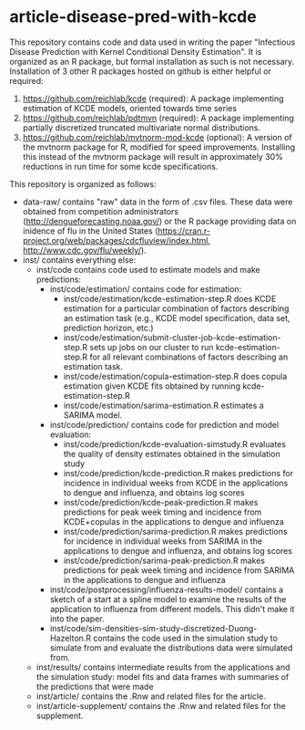 # article-disease-pred-with-kcde

This repository contains code and data used in writing the paper "Infectious Disease Prediction with Kernel Conditional Density Estimation". It is organized as an R package, but formal installation as such is not necessary. Installation of 3 other R packages hosted on github is either helpful or required:
 1) https://github.com/reichlab/kcde (required): A package implementing estimation of KCDE models, oriented towards time series
 2) https://github.com/reichlab/pdtmvn (required): A package implementing partially discretized truncated multivariate normal distributions.
 3) https://github.com/reichlab/mvtnorm-mod-kcde (optional): A version of the mvtnorm package for R, modified for speed improvements. Installing this instead of the mvtnorm package will result in approximately 30% reductions in run time for some kcde specifications.

This repository is organized as follows:
* data-raw/ contains "raw" data in the form of .csv files. These data were obtained from competition administrators (http://dengueforecasting.noaa.gov/) or the R package providing data on inidence of flu in the United States (https://cran.r-project.org/web/packages/cdcfluview/index.html, http://www.cdc.gov/flu/weekly/).
* inst/ contains everything else:
    * inst/code contains code used to estimate models and make predictions:
        * inst/code/estimation/ contains code for estimation:
            * inst/code/estimation/kcde-estimation-step.R does KCDE estimation for a particular combination of factors describing an estimation task (e.g., KCDE model specification, data set, prediction horizon, etc.)
            * inst/code/estimation/submit-cluster-job-kcde-estimation-step.R sets up jobs on our cluster to run kcde-estimation-step.R for all relevant combinations of factors describing an estimation task.
            * inst/code/estimation/copula-estimation-step.R does copula estimation given KCDE fits obtained by running kcde-estimation-step.R
            * inst/code/estimation/sarima-estimation.R estimates a SARIMA model.
        * inst/code/prediction/ contains code for prediction and model evaluation:
            * inst/code/prediction/kcde-evaluation-simstudy.R evaluates the quality of density estimates obtained in the simulation study
            * inst/code/prediction/kcde-prediction.R makes predictions for incidence in individual weeks from KCDE in the applications to dengue and influenza, and obtains log scores
            * inst/code/prediction/kcde-peak-prediction.R makes predictions for peak week timing and incidence from KCDE+copulas in the applications to dengue and influenza
            * inst/code/prediction/sarima-prediction.R makes predictions for incidence in individual weeks from SARIMA in the applications to dengue and influenza, and obtains log scores
            * inst/code/prediction/sarima-peak-prediction.R makes predictions for peak week timing and incidence from SARIMA in the applications to dengue and influenza
        * inst/code/postprocessing/influenza-results-model/ contains a sketch of a start at a spline model to examine the results of the application to influenza from different models. This didn't make it into the paper.
        * inst/code/sim-densities-sim-study-discretized-Duong-Hazelton.R contains the code used in the simulation study to simulate from and evaluate the distributions data were simulated from.
    * inst/results/ contains intermediate results from the applications and the simulation study: model fits and data frames with summaries of the predictions that were made
    * inst/article/ contains the .Rnw and related files for the article.
    * inst/article-supplement/ contains the .Rnw and related files for the supplement.
